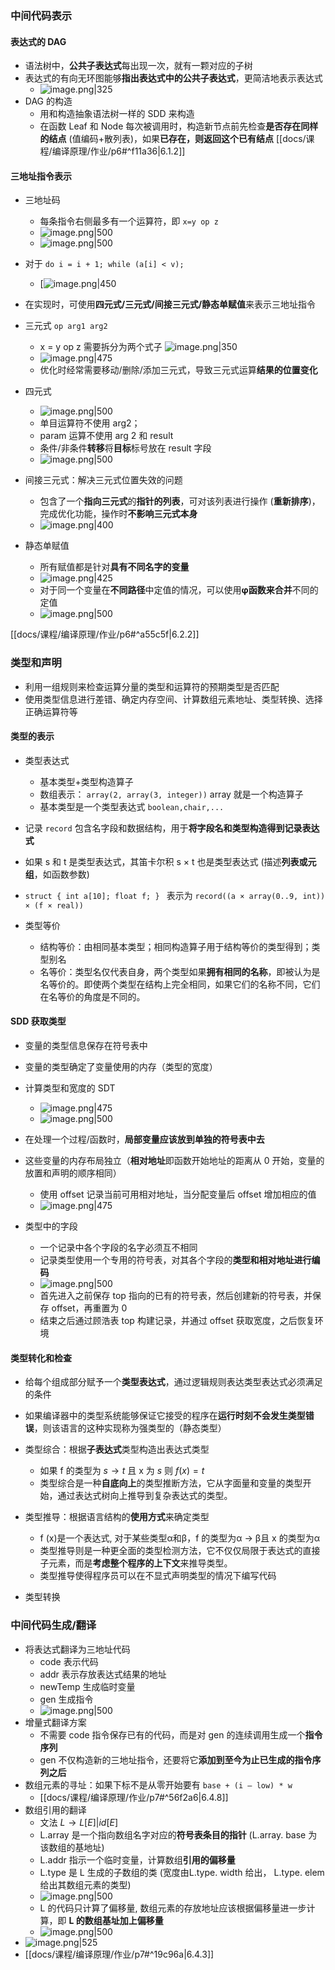 ### 中间代码表示
#### 表达式的 DAG
- 语法树中，**公共子表达式**每出现一次，就有一颗对应的子树
- 表达式的有向无环图能够**指出表达式中的公共子表达式**，更简洁地表示表达式
	- ![image.png|325](https://thdlrt.oss-cn-beijing.aliyuncs.com/20240410010624.png)
- DAG 的构造
	- 用和构造抽象语法树一样的 SDD 来构造
	- 在函数 Leaf 和 Node 每次被调用时，构造新节点前先检查**是否存在同样的结点** (值编码+散列表)，如果**已存在，则返回这个已有结点**
[[docs/课程/编译原理/作业/p6#^f11a36|6.1.2]]
#### 三地址指令表示
- 三地址码
	- 每条指令右侧最多有一个运算符，即 `x=y op z`
	- ![image.png|500](https://thdlrt.oss-cn-beijing.aliyuncs.com/20240410012128.png)
	- ![image.png|500](https://thdlrt.oss-cn-beijing.aliyuncs.com/20240410012328.png)
- 对于 `do i = i + 1; while (a[i] < v);`
	- [![image.png|450](https://thdlrt.oss-cn-beijing.aliyuncs.com/20240410012552.png)
- 在实现时，可使用**四元式/三元式/间接三元式/静态单赋值**来表示三地址指令
- 三元式 `op arg1 arg2`
	- x = y op z 需要拆分为两个式子 ![image.png|350](https://thdlrt.oss-cn-beijing.aliyuncs.com/20240410013210.png)
	- ![image.png|475](https://thdlrt.oss-cn-beijing.aliyuncs.com/20240410013233.png)
	- 优化时经常需要移动/删除/添加三元式，导致三元式运算**结果的位置变化**

- 四元式
	- ![image.png|500](https://thdlrt.oss-cn-beijing.aliyuncs.com/20240410012858.png)
	- 单目运算符不使用 arg2；
	- param 运算不使用 arg 2 和 result
	- 条件/非条件**转移**将**目标**标号放在 result 字段
	- ![image.png|500](https://thdlrt.oss-cn-beijing.aliyuncs.com/20240410012956.png)

- 间接三元式：解决三元式位置失效的问题
	- 包含了一个**指向三元式**的**指针的列表**，可对该列表进行操作 (**重新排序**)，完成优化功能，操作时**不影响三元式本身**
	- ![image.png|400](https://thdlrt.oss-cn-beijing.aliyuncs.com/20240410013424.png)

- 静态单赋值
	- 所有赋值都是针对**具有不同名字的变量**
	- ![image.png|425](https://thdlrt.oss-cn-beijing.aliyuncs.com/20240410013544.png)
	- 对于同一个变量在**不同路径**中定值的情况，可以使用**φ函数来合并**不同的定值
	- ![image.png|500](https://thdlrt.oss-cn-beijing.aliyuncs.com/20240410013852.png)

[[docs/课程/编译原理/作业/p6#^a55c5f|6.2.2]]
### 类型和声明
- 利用一组规则来检查运算分量的类型和运算符的预期类型是否匹配
- 使用类型信息进行差错、确定内存空间、计算数组元素地址、类型转换、选择正确运算符等
#### 类型的表示
- 类型表达式
	- 基本类型+类型构造算子
	- 数组表示： `array(2, array(3, integer))` array 就是一个构造算子
	- 基本类型是一个类型表达式 `boolean,chair,...`
- 记录 `record` 包含名字段和数据结构，用于**将字段名和类型构造得到记录表达式**
- 如果 s 和 t 是类型表达式，其笛卡尔积 s × t 也是类型表达式 (描述**列表或元组**，如函数参数)
- `struct { int a[10]; float f; } ` 表示为 `record((a × array(0..9, int)) × (f × real))`

- 类型等价
	- 结构等价：由相同基本类型；相同构造算子用于结构等价的类型得到；类型别名
	- 名等价：类型名仅代表自身，两个类型如果**拥有相同的名称**，即被认为是名等价的。即使两个类型在结构上完全相同，如果它们的名称不同，它们在名等价的角度是不同的。
#### SDD 获取类型
- 变量的类型信息保存在符号表中
- 变量的类型确定了变量使用的内存（类型的宽度）
- 计算类型和宽度的 SDT
	- ![image.png|475](https://thdlrt.oss-cn-beijing.aliyuncs.com/20240416223734.png)
	- ![image.png|500](https://thdlrt.oss-cn-beijing.aliyuncs.com/20240416223758.png)

- 在处理一个过程/函数时，**局部变量应该放到单独的符号表中去**
- 这些变量的内存布局独立（**相对地址**即函数开始地址的距离从 0 开始，变量的放置和声明的顺序相同）
	- 使用 offset 记录当前可用相对地址，当分配变量后 offset 增加相应的值
	- ![image.png|475](https://thdlrt.oss-cn-beijing.aliyuncs.com/20240416224114.png)

- 类型中的字段
	- 一个记录中各个字段的名字必须互不相同
	- 记录类型使用一个专用的符号表，对其各个字段的**类型和相对地址进行编码**
	- ![image.png|500](https://thdlrt.oss-cn-beijing.aliyuncs.com/20240416224606.png)
	- 首先进入之前保存 top 指向的已有的符号表，然后创建新的符号表，并保存 offset，再重置为 0
	- 结束之后通过顾浩表 top 构建记录，并通过 offset 获取宽度，之后恢复环境
#### 类型转化和检查
- 给每个组成部分赋予一个**类型表达式**，通过逻辑规则表达类型表达式必须满足的条件
- 如果编译器中的类型系统能够保证它接受的程序在**运行时刻不会发生类型错误**，则该语言的这种实现称为强类型的（静态类型）

- 类型综合：根据**子表达式**类型构造出表达式类型
	- 如果 f 的类型为 $s\to t$ 且 x 为 $s$ 则 $f(x)=t$
	- 类型综合是一种**自底向上**的类型推断方法，它从字面量和变量的类型开始，通过表达式树向上推导到复杂表达式的类型。
- 类型推导：根据语言结构的**使用方式**来确定类型
	-  f (x)是一个表达式, 对于某些类型α和β，f 的类型为α $\to$ β且 x 的类型为α
	- 类型推导则是一种更全面的类型检测方法，它不仅仅局限于表达式的直接子元素，而是**考虑整个程序的上下文**来推导类型。
	- 类型推导使得程序员可以在不显式声明类型的情况下编写代码

- 类型转换
### 中间代码生成/翻译
- 将表达式翻译为三地址代码
	- code 表示代码
	- addr 表示存放表达式结果的地址
	- newTemp 生成临时变量
	- gen 生成指令
	- ![image.png|500](https://thdlrt.oss-cn-beijing.aliyuncs.com/20240416225108.png)
- 增量式翻译方案
	- 不需要 code 指令保存已有的代码，而是对 gen 的连续调用生成一个**指令序列**
	- gen 不仅构造新的三地址指令，还要将它**添加到至今为止已生成的指令序列之后**
- 数组元素的寻址：如果下标不是从零开始要有 `base + (i – low) * w`
	- [[docs/课程/编译原理/作业/p7#^56f2a6|6.4.8]]
- 数组引用的翻译
	- 文法 $L\to L[E]|id[E]$
	- L.array 是一个指向数组名字对应的**符号表条目的指针** (L.array. base 为该数组的基地址)
	- L.addr 指示一个临时变量，计算数组**引用的偏移量**
	- L.type 是 L 生成的子数组的类 (宽度由L.type. width 给出， L.type. elem 给出其数组元素的类型)
	- ![image.png|500](https://thdlrt.oss-cn-beijing.aliyuncs.com/20240416232221.png)
	- L 的代码只计算了偏移量, 数组元素的存放地址应该根据偏移量进一步计算，即 **L 的数组基址加上偏移量**
	- ![image.png|500](https://thdlrt.oss-cn-beijing.aliyuncs.com/20240416233323.png)
- ![image.png|525](https://thdlrt.oss-cn-beijing.aliyuncs.com/20240416233532.png)
- [[docs/课程/编译原理/作业/p7#^19c96a|6.4.3]] 